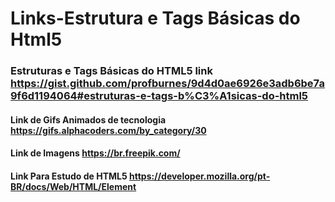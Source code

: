 # Links-Estrutura e Tags Básicas do Html5
### Estruturas e Tags Básicas do HTML5 link https://gist.github.com/profburnes/9d4d0ae6926e3adb6be7a9f6d1194064#estruturas-e-tags-b%C3%A1sicas-do-html5 
#### Link de Gifs Animados de tecnologia https://gifs.alphacoders.com/by_category/30
#### Link de Imagens https://br.freepik.com/
#### Link Para Estudo de HTML5 https://developer.mozilla.org/pt-BR/docs/Web/HTML/Element
